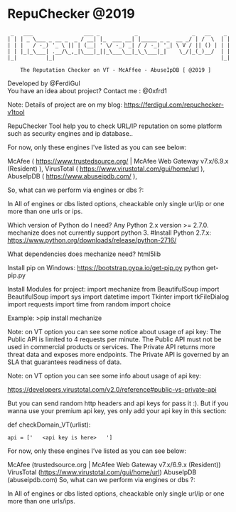 # RepuChecker @2019


	 _   ___                ___ _           _                 _   __    _ 
	| | | _ \___ _ __ _  _ / __| |_  ___ __| |_____ _ _  __ _/ | /  \  | |
	| | |   / -_) '_ \ || | (__| ' \/ -_) _| / / -_) '_| \ V / || () | | |
	| | |_|_\___| .__/\_,_|\___|_||_\___\__|_\_\___|_|    \_/|_(_)__/  | |
	|_|         |_|                                                    |_|
		
		The Reputation Checker on VT - McAffee - AbuseIpDB [ @2019 ]

Developed by @FerdiGul  
You have an idea about project? Contact me : @0xfrd1

Note: Details of project are on my blog: https://ferdigul.com/repuchecker-v1tool

RepuChecker Tool help you to check URL/IP reputation on some platform such as security engines and ip database..

For now, only these engines I've listed as you can see below:

McAfee ( https://www.trustedsource.org/ | McAfee Web Gateway v7.x/6.9.x (Resident) ),
VirusTotal ( https://www.virustotal.com/gui/home/url ),
AbuseIpDB ( https://www.abuseipdb.com/ ),

So, what can we perform via engines or dbs ?:

In All of engines or dbs listed options, cheackable only single url/ip or one more than one urls or ips. 


Which version of Python do I need?
Any Python 2.x version >= 2.7.0. mechanize does not currently support python 3.
#Install Python 2.7.x: https://www.python.org/downloads/release/python-2716/

What dependencies does mechanize need?
html5lib

Install pip on Windows:
	https://bootstrap.pypa.io/get-pip.py
	python get-pip.py
	

Install Modules for project:
	import mechanize
	from BeautifulSoup import BeautifulSoup
	import sys
	import datetime
	import Tkinter
	import tkFileDialog
	import requests
	import time
	from random import choice
	
Example: >pip install mechanize

Note: on VT option you can see some notice about usage of api key: 
	The Public API is limited to 4 requests per minute.
	The Public API must not be used in commercial products or services.
	The Private API returns more threat data and exposes more endpoints.
	The Private API is governed by an SLA that guarantees readiness of data.
	

Note: on VT option you can see some info about usage of api key: 

https://developers.virustotal.com/v2.0/reference#public-vs-private-api

But you can send random http headers and api keys for pass it :). But if you wanna use your premium api key, yes only  add your api key in this section:

def checkDomain_VT(urlist):

	api = ['   <api key is here>   ']

For now, only these engines I’ve listed as you can see below:

McAfee (trustedsource.org | McAfee Web Gateway v7.x/6.9.x (Resident))
VirusTotal (https://www.virustotal.com/gui/home/url)
AbuseIpDB (abuseipdb.com)
So, what can we perform via engines or dbs ?:

In All of engines or dbs listed options, cheackable only single url/ip or one more than one urls/ips.

